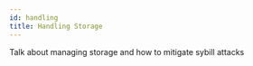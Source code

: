 ```yaml
---
id: handling
title: Handling Storage
---
```


Talk about managing storage and how to mitigate sybill attacks
